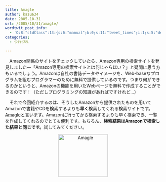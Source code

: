 ```yaml
---
title: Amagle
author: kazu634
date: 2005-10-31
url: /2005/10/31/amagle/
wordtwit_post_info:
  - 'O:8:"stdClass":13:{s:6:"manual";b:0;s:11:"tweet_times";i:1;s:5:"delay";i:0;s:7:"enabled";i:1;s:10:"separation";s:2:"60";s:7:"version";s:3:"3.7";s:14:"tweet_template";b:0;s:6:"status";i:2;s:6:"result";a:0:{}s:13:"tweet_counter";i:2;s:13:"tweet_log_ids";a:1:{i:0;i:2127;}s:9:"hash_tags";a:0:{}s:8:"accounts";a:1:{i:0;s:7:"kazu634";}}'
categories:
  - つれづれ

---
```

<div class="section">
<p>
    　Amazon関係のサイトをチェックしていたら、Amazon専用の検索サイトを発見しました―「Amazon専用の検索サイトとは何じゃらほい？」と疑問に思う方もいるでしょう。Amazonは自社の書誌データやイメージを、Web-baseなプログラムを組むプログラマーのために無料で提供しているのです。つまり何ができるのかというと、Amazonの機能を用いたWebページを無料で作成することができるのです！（ただしプログラミングの知識があればですけれど…）
</p>
  
<p>
    　それで今回紹介するのは、そうしたAmazonから提供されたものを用いてAmazonで書籍やCDを検索するよりも<b>早く</b>検索してくれる検索サイトです。<a href="http://www.amagle.com/" onclick="__gaTracker('send', 'event', 'outbound-article', 'http://www.amagle.com/', 'Amagle');" target="blank”">Amagle</a>と言います。Amazonに行ってから検索するよりも早く検索でき、一覧を作成してくれるのでとても便利です。もちろん、<b>検索結果はAmazonで検索した結果と同じです。</b>試してみてください。
</p>
  
<p>
<center>
<a href="http://www.amagle.com/" onclick="__gaTracker('send', 'event', 'outbound-article', 'http://www.amagle.com/', '\n');" target="blank”"><img width="160" alt="Amagle" src="http://image.blog.livedoor.jp/simoom634/imgs/e/e/eed4dcf4-s.png" class="pict" height="137" border="0" /><br /> </a>
</center></div>
